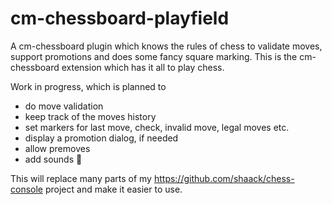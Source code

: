 # cm-chessboard-playfield

A cm-chessboard plugin which knows the rules of chess to validate moves, support promotions and does some fancy square marking. This is the cm-chessboard extension which has it all to play chess.

Work in progress, which is planned to

- do move validation
- keep track of the moves history
- set markers for last move, check, invalid move, legal moves etc.
- display a promotion dialog, if needed
- allow premoves
- add sounds 🥳

This will replace many parts of my https://github.com/shaack/chess-console project and make it easier to use.


